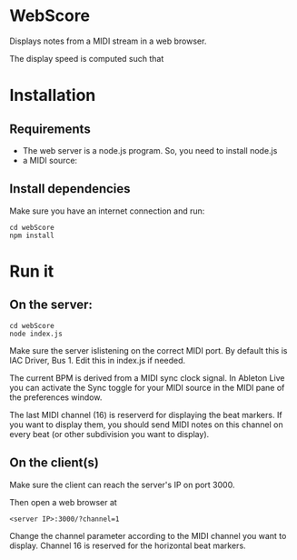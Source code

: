 # WebScore

Displays notes from a MIDI stream in a web browser.  

The display speed is computed such that 

# Installation

## Requirements

- The web server is a node.js program. So, you need to install node.js
- a MIDI source: 

## Install dependencies

Make sure you have an internet connection and run:

```
cd webScore
npm install
```

# Run it

## On the server:

```
cd webScore
node index.js
```

Make sure the server islistening on the correct MIDI port. By default this is IAC Driver, Bus 1. Edit this in index.js if needed.

The current BPM is derived from a MIDI sync clock signal. In Ableton Live you can activate the Sync toggle for your MIDI source in the MIDI pane of the preferences window.

The last MIDI channel (16) is reserverd for displaying the beat markers. If you want to display them, you should send MIDI notes on this channel on every beat (or other subdivision you want to display).

## On the client(s)

Make sure the client can reach the server's IP on port 3000. 

Then open a web browser at 
```
<server IP>:3000/?channel=1
```
Change the channel parameter according to the MIDI channel you want to display. 
Channel 16 is reserved for the horizontal beat markers.
